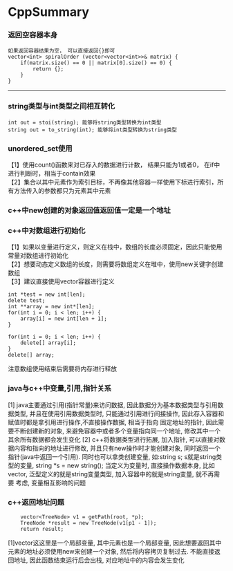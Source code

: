 # CppSummary
### 返回空容器本身
``` 
如果返回容器结果为空， 可以直接返回{}即可  
vector<int> spiralOrder (vector<vector<int>>& matrix) {
	if(matrix.size() == 0 || matrix[0].size() == 0) {
		return {};
	}
}  
```
***
### string类型与int类型之间相互转化  
```
int out = stoi(string); 能够将string类型转换为int类型  
string out = to_string(int); 能够将int类型转换为string类型  
```
### unordered_set使用
【1】使用count()函数来对已存入的数据进行计数， 结果只能为1或者0， 在if中进行判断时，相当于contain效果  
【2】集合以其中元素作为索引目标，不再像其他容器一样使用下标进行索引，所有方法传入的参数都只为元素其中元素  
### c++中new创建的对象返回值返回值一定是一个地址  
### c++中对数组进行初始化  
【1】如果以变量进行定义，则定义在栈中，数组的长度必须固定，因此只能使用常量对数组进行初始化  
【2】想要动态定义数组的长度，则需要将数组定义在堆中，使用new关键字创建数组  
【3】建议直接使用vector容器进行定义  
``` 
int *test = new int[len];
delete test;
int **array = new int*[len];
for(int i = 0; i < len; i++) {
	array[i] = new int[len + 1];
}

for(int i = 0; i < len; i++) {
	delete[] array[i];
}
delete[] array;
```
注意数组使用结束后需要将内存进行释放  
### java与c++中变量,引用,指针关系  
[1] java主要通过引用(指针常量)来访问数据, 因此数据分为基本数据类型与引用数据类型, 
并且在使用引用数据类型时, 只能通过引用进行间接操作, 因此存入容器和赋值时都是拿引用进行操作,不直接操作数据, 相当于指向
固定地址的指针, 因此需要不断创建新的对象, 来避免容器中或者多个变量指向同一个地址, 修改其中一个其余所有数据都会发生变化
[2] c++将数据类型进行拓展, 加入指针, 可以直接对数据内容和指向的地址进行修改, 并且只有new操作时才能创建对象, 同时返回一个
指针(java中返回一个引用). 同时也可以拿类创建变量, 如:string s; s就是string类型的变量, string *s = new string();
当定义为变量时, 直接操作数据本身, 比如vector<string>, 泛型定义的就是string变量类型, 加入容器中的就是string变量, 就不再需要
考虑, 变量相互影响的问题  
### c++返回地址问题
```
	vector<TreeNode> v1 = getPath(root, *p);
	TreeNode *result = new TreeNode(v1[p1 - 1]);
	return result;
```  
[1]vector这这里是一个局部变量, 其中元素也是一个局部变量, 因此想要返回其中元素的地址必须使用new来创建一个对象, 然后将内容拷贝复制过去.
不能直接返回地址, 因此函数结束运行后会出栈, 对应地址中的内容会发生变化
	
	
	
	
